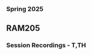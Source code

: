 ### Spring 2025
## RAM205
### Session Recordings - T,TH

<!-- - [1/14/2025]()
- [1/16/2025]()
- [1/21/2025]()
- [1/23/2025]()
- [1/28/2025]()
- [1/30/2025]()
- [2/4/2025]()
- [2/6/2025]()
- [2/11/2025]()
- [2/13/2025]()
- [2/18/2025]()
- [2/20/2025]()
- [2/25/2025]()
- [2/27/2025]()
- [3/4/2025]()
- [3/6/2025]()
- [3/11/2025]()
- [3/13/2025]()
- [3/18/2025]()
- [3/20/2025]()
- [3/25/2025]()
- [3/27/2025]()
- [4/1/2025]()
- [4/3/2025]()
- [4/8/2025]()
- [4/10/2025]()
- [4/15/2025]()
- [4/17/2025]()
- [4/22/2025]()
- [4/24/2025]()
- [4/29/2025]()
- [5/1/2025]() -->
